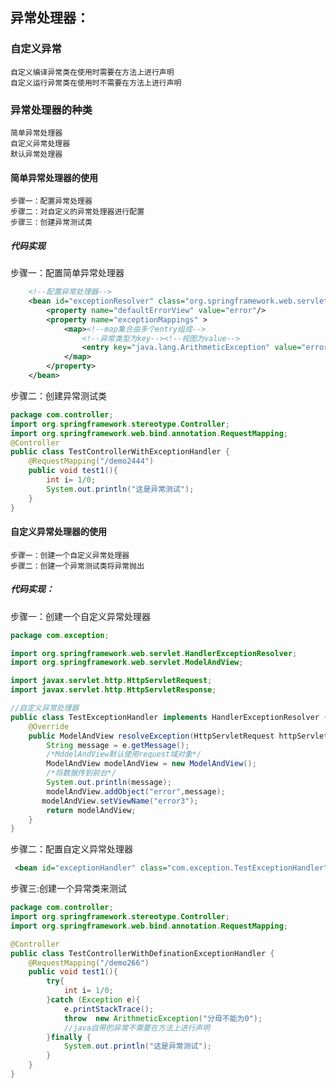 ## 异常处理器：
### 自定义异常
    自定义编译异常类在使用时需要在方法上进行声明
    自定义运行异常类在使用时不需要在方法上进行声明
### 异常处理器的种类
    简单异常处理器
    自定义异常处理器
    默认异常处理器
#### 简单异常处理器的使用
    步骤一：配置异常处理器
    步骤二：对自定义的异常处理器进行配置
    步骤三：创建异常测试类
    
##### 代码实现
步骤一：配置简单异常处理器
~~~~xml
    <!--配置异常处理器-->
    <bean id="exceptionResolver" class="org.springframework.web.servlet.handler.SimpleMappingExceptionResolver">
        <property name="defaultErrorView" value="error"/>
        <property name="exceptionMappings" >
            <map><!--map集合由多个entry组成-->
                <!--异常类型为key--><!--视图为value-->
                <entry key="java.lang.ArithmeticException" value="error2"/>
            </map>
        </property>
    </bean>
~~~~
步骤二：创建异常测试类
~~~~java
package com.controller;
import org.springframework.stereotype.Controller;
import org.springframework.web.bind.annotation.RequestMapping;
@Controller
public class TestControllerWithExceptionHandler {
    @RequestMapping("/demo2444")
    public void test1(){
        int i= 1/0;
        System.out.println("这是异常测试");
    }
}
~~~~    
#### 自定义异常处理器的使用
    步骤一：创建一个自定义异常处理器
    步骤二：创建一个异常测试类将异常抛出  
##### 代码实现：
 步骤一：创建一个自定义异常处理器
~~~~java
package com.exception;

import org.springframework.web.servlet.HandlerExceptionResolver;
import org.springframework.web.servlet.ModelAndView;

import javax.servlet.http.HttpServletRequest;
import javax.servlet.http.HttpServletResponse;

//自定义异常处理器
public class TestExceptionHandler implements HandlerExceptionResolver {
    @Override
    public ModelAndView resolveException(HttpServletRequest httpServletRequest, HttpServletResponse httpServletResponse, Object o, Exception e) {
        String message = e.getMessage();
        /*MddelAndView默认使用request域对象*/
        ModelAndView modelAndView = new ModelAndView();
        /*将数据传到前台*/
        System.out.println(message);
        modelAndView.addObject("error",message);
       modelAndView.setViewName("error3");
        return modelAndView;
    }
}

~~~~
步骤二：配置自定义异常处理器
~~~~xml
 <bean id="exceptionHandler" class="com.exception.TestExceptionHandler"/>
~~~~
步骤三:创建一个异常类来测试
~~~~java
package com.controller;
import org.springframework.stereotype.Controller;
import org.springframework.web.bind.annotation.RequestMapping;

@Controller
public class TestControllerWithDefinationExceptionHandler {
    @RequestMapping("/demo266")
    public void test1(){
        try{
            int i= 1/0;
        }catch (Exception e){
            e.printStackTrace();
            throw  new ArithmeticException("分母不能为0");
            //java自带的异常不需要在方法上进行声明
        }finally {
            System.out.println("这是异常测试");
        }
    }
}

~~~~